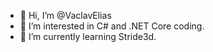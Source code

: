 - 👋 Hi, I’m @VaclavElias
- 👀 I’m interested in C# and .NET Core coding.
- 🌱 I’m currently learning Stride3d.
<!--- - 💞️ I’m collaborating on CodeCapital projects.
- 📫 How to reach me ...
--->
<!---
VaclavElias/VaclavElias is a ✨ special ✨ repository because its `README.md` (this file) appears on your GitHub profile.
You can click the Preview link to take a look at your changes.
--->
